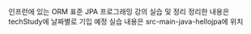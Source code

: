 인프런에 있는 ORM 표준 JPA 프로그래밍 강의 실습 및 정리 
정리한 내용은 techStudy에 날짜별로 기입 예정
실습 내용은 src-main-java-hellojpa에 위치
